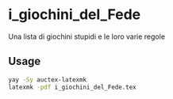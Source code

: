 # i_giochini_del_Fede
Una lista di giochini stupidi e le loro varie regole

## Usage
```sh
yay -Sy auctex-latexmk
latexmk -pdf i_giochini_del_Fede.tex
```
